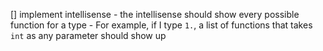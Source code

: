 [] implement intellisense
    - the intellisense should show every possible function for a type
    - For example, if I type `1.`, a list of functions that takes `int` as any parameter should show up